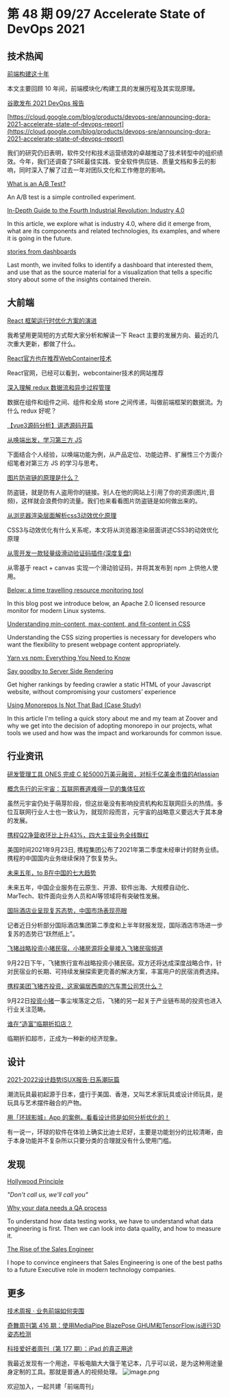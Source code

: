 # 第 48 期 09/27 Accelerate State of DevOps 2021
## 技术热闻
[前端构建这十年](https://mp.weixin.qq.com/s/vhkAhBJ2mok43lIlHpu8Gg)

本文主要回顾 10 年间，前端模块化/构建工具的发展历程及其实现原理。

[谷歌发布 2021 DevOps 报告](https://mp.weixin.qq.com/s/jBbbOJXB71Y6icnDAQkOaw)


[https://cloud.google.com/blog/products/devops-sre/announcing-dora-2021-accelerate-state-of-devops-report](https://cloud.google.com/blog/products/devops-sre/announcing-dora-2021-accelerate-state-of-devops-report)

我们的研究仍旧表明，软件交付和技术运营绩效的卓越推动了技术转型中的组织绩效。今年，我们还调查了SRE最佳实践、安全软件供应链、质量文档和多云的影响，同时深入了解了过去一年对团队文化和工作倦怠的影响。

[What is an A/B Test?](https://netflixtechblog.com/what-is-an-a-b-test-b08cc1b57962)

An A/B test is a simple controlled experiment.

[In-Depth Guide to the Fourth Industrial Revolution: Industry 4.0](https://research.aimultiple.com/industry-4-0/)

In this article, we explore what is industry 4.0, where did it emerge from, what are its components and related technologies, its examples, and where it is going in the future.

[stories from dashboards](https://www.storytellingwithdata.com/blog/2021/9/20/stories-from-dashboards)

Last month, we invited folks to identify a dashboard that interested them, and use that as the source material for a visualization that tells a specific story about some of the insights contained therein.

## 大前端
[React 框架运行时优化方案的演进](https://mp.weixin.qq.com/s/4Y6DuY5rDohgdCm0MP5WBA)

我希望用更简短的方式帮大家分析和解读一下 React 主要的发展方向、最近的几次重大更新，都做了什么。

[React官方也在推荐WebContainer技术](https://mp.weixin.qq.com/s/vp7odF5XyXhv3EKEG-L2LA)

React官网，已经可以看到，webcontainer技术的网站推荐

[深入理解 redux 数据流和异步过程管理](https://mp.weixin.qq.com/s/qBDJSoXNOVtCatOomXLrIg)

数据在组件和组件之间、组件和全局 store 之间传递，叫做前端框架的数据流。为什么 redux 好呢？

[【vue3源码分析】讲透源码开篇](https://mp.weixin.qq.com/s/Sdvbl0D0NFRxvA15tnWUpQ)


[从唤端出发，学习第三方 JS](https://mp.weixin.qq.com/s/jJJHQ3jZfUVQMayqBA6MpQ)

下面结合个人经验，以唤端功能为例，从产品定位、功能边界、扩展性三个方面介绍笔者对第三方 JS 的学习与思考。

[图片防盗链的原理是什么？](https://mp.weixin.qq.com/s/81-Nnx0mo_V1CFzPUVj60w)

防盗链，就是防有人盗用你的链接。别人在他的网站上引用了你的资源(图片,音频)，这样就会浪费你的流量。我们也来看看图片防盗链是如何做出来的。

[从浏览器渲染层面解析css3动效优化原理](https://mp.weixin.qq.com/s/sVGEQjcfTsljMup2OBoAzQ)

CSS3与动效优化有什么关系呢，本文将从浏览器渲染层面讲述CSS3的动效优化原理

[从零开发一款轻量级滑动验证码插件(深度复盘)](https://mp.weixin.qq.com/s/fGadkTlqiMg2hJhMLh-cag)

从零基于 react + canvas 实现一个滑动验证码，并将其发布到 npm 上供他人使用。

[Below: a time travelling resource monitoring tool](https://developers.facebook.com/blog/post/2021/09/21/below-time-travelling-resource-monitoring-tool/)

In this blog post we introduce below, an Apache 2.0 licensed resource monitor for modern Linux systems.

[Understanding min-content, max-content, and fit-content in CSS](https://blog.logrocket.com/understanding-min-content-max-content-fit-content-css/)

Understanding the CSS sizing properties is necessary for developers who want the flexibility to present webpage content appropriately.

[Yarn vs npm: Everything You Need to Know](https://www.sitepoint.com/yarn-vs-npm/)


[Say goodby to Server Side Rendering](https://sviat-kuzhelev.medium.com/say-goodby-to-server-side-rendering-prerender-io-spas-with-seo-in-mind-62e6f68eb323)

Get higher rankings by feeding crawler a static HTML of your Javascript website, without compromising your customers’ experience

[Using Monorepos Is Not That Bad (Case Study)](https://medhatdawoud.net/blog/using-monorepos-is-not-that-bad-case-study)

In this article I'm telling a quick story about me and my team at Zoover and why we get into the decision of adopting monorepo in our projects, what tools we used and how was the impact and workarounds for common issue.

## 行业资讯
[研发管理工具 ONES 完成 C 轮5000万美元融资，对标千亿美金市值的Atlassian](https://www.toutiao.com/i7010538592950813191/)


[概念先行的元宇宙：互联网赛道难得一见的集体狂欢](https://mp.weixin.qq.com/s/DM1G0xCSUNvmTLOWcYvETg)

虽然元宇宙仍处于萌芽阶段，但这丝毫没有影响投资机构和互联网巨头的热情。多位互联网行业人士也一致认为，就现阶段而言，元宇宙的战略意义要远大于其本身的发展。

[携程Q2净营收环比上升43%，四大主营业务全线飘红](https://mp.weixin.qq.com/s/IamHlYx1ocxZyhv5V8Ct9w)

美国时间2021年9月23日, 携程集团公布了2021年第二季度未经审计的财务业绩。携程的中国国内业务继续保持了恢复势头。

[未来五年，to B在中国的七大趋势](https://mp.weixin.qq.com/s/M_MVJGue8Ku7sPRCuBMhwQ)

未来五年，中国企业服务在云原生、开源、软件出海、大规模自动化、MarTech、软件面向业务人员和AI等领域将有突破性发展。

[国际酒店业呈现复苏态势，中国市场表现亮眼](https://mp.weixin.qq.com/s/14iTELqYNvi9bCvzCGTJJA)

记者近日分析部分国际酒店集团第二季度和上半年财报发现，国际酒店市场进一步复苏的态势已“跃然纸上”。

[飞猪战略投资小猪民宿，小猪房源将全量接入飞猪民宿频道](https://mp.weixin.qq.com/s/Cf-d96ZJurIG3bbwxqv3Lw)

9月22日下午，飞猪旅行宣布战略投资小猪民宿。双方还将达成深度战略合作，针对民宿业的长期、可持续发展探索更完善的解决方案，丰富用户的民宿消费选择。

[携程美团飞猪齐投资，这家偏居西南的汽车票公司凭什么？](https://mp.weixin.qq.com/s/Cf-d96ZJurIG3bbwxqv3Lw)

9月22日[投资小猪](http://mp.weixin.qq.com/s?__biz=MTEzMzIzODIyMQ==&mid=2654805678&idx=1&sn=d622e2519809eb83b5486b6b78cb0589&chksm=707d9e0c470a171a3e70c4824e655e3fb6905d8a8b4371b4046b5793f77bdb9d2fd70b8c7552&scene=21#wechat_redirect)一事尘埃落定之后，飞猪的另一起关于产业链布局的投资也进入行业关注范畴。

[谁在“造富”临期折扣店？](https://mp.weixin.qq.com/s/m9EqGv_ryV3yGA3qIFjMLA)

临期折扣超市，正成为一种新的经济现象。

## 设计
[2021-2022设计趋势ISUX报告·日系潮玩篇](https://mp.weixin.qq.com/s/T8JmO9aO9fJ2flnP-N_exQ)

潮流玩具最初起源于日本，盛行于美国、香港，又叫艺术家玩具或设计师玩具，是玩具与艺术摆件融合的产物。

[用「环球影城」App 的案例，看看设计师是如何分析优化的！](https://www.uisdc.com/universal-beijing)

有一说一，环球的软件在体验上确实比迪士尼好，主要是功能划分的比较清晰，由于本身功能并不复杂所以只要分类的合理就没有什么使用门槛。

## 发现
[Hollywood Principle](https://proxy.c2.com/cgi/fullSearch?search=HollywoodPrinciple)

_"Don't call us, we'll call you"_

[Why your data needs a QA process](https://stackoverflow.blog/2021/09/13/why-your-data-needs-a-qa-process/)

To understand how data testing works, we have to understand what data engineering is first. Then we can look into data quality, and how to measure it. 

[The Rise of the Sales Engineer](https://ionicframework.com/blog/the-rise-of-the-sales-engineer/)

I hope to convince engineers that Sales Engineering is one of the best paths to a future Executive role in modern technology companies.

## 更多
[技术周报 · 业务前端如何突围](https://mp.weixin.qq.com/s/bRdltPDhpVz2nVyBF6P-dw)


[奇舞周刊第 416 期：使用MediaPipe BlazePose GHUM和TensorFlow.js进行3D姿态检测](https://mp.weixin.qq.com/s/fQhlSBIHOfWxPNGMphT86w)


[科技爱好者周刊（第 177 期）：iPad 的真正用途](http://www.ruanyifeng.com/blog/2021/05/weekly-issue-160.html)

我最近发现有一个用途，平板电脑大大强于笔记本，几乎可以说，是为这种用途量身定制的工具。那就是普通人的视频处理。
![image.png](https://cdn.nlark.com/yuque/0/2020/png/85771/1605930034828-7fc81343-651f-4a15-8465-eebe5a23cf61.png#height=31&id=C5Hpa&margin=%5Bobject%20Object%5D&name=image.png&originHeight=90&originWidth=2186&originalType=binary&ratio=1&size=14325&status=done&style=none&width=746)


欢迎加入，一起共建「前端周刊」
